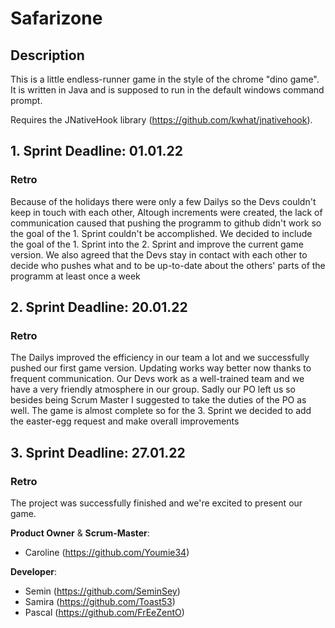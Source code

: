 # Safarizone
## Description
This is a little endless-runner game in the style of the chrome "dino game".
It is written in Java and is supposed to run in the default windows command prompt.

Requires the JNativeHook library (https://github.com/kwhat/jnativehook).

## 1. Sprint Deadline: 01.01.22 

### Retro
Because of the holidays there were only a few Dailys so the Devs couldn't keep in touch with each other, Altough increments were created, the lack of communication caused that pushing the programm to github didn't work so the goal of the 1. Sprint couldn't be accomplished. We decided to include the goal of the 1. Sprint into the 2. Sprint and improve the current game version. We also agreed that the Devs stay in contact with each other to decide who pushes what and to be up-to-date about the others' parts of the programm at least once a week


## 2. Sprint Deadline: 20.01.22

### Retro
The Dailys improved the efficiency in our team a lot and we successfully pushed our first game version. Updating works way better now thanks to frequent communication. Our Devs work as a well-trained team and we have a very friendly atmosphere in our group. Sadly our PO left us so besides being Scrum Master I suggested to take the duties of the PO as well. The game is almost complete so for the 3. Sprint we decided to add the easter-egg request and make overall improvements  

## 3. Sprint Deadline: 27.01.22



### Retro
The project was successfully finished and we're excited to present our game. 


**Product Owner** & **Scrum-Master**: 

- Caroline (https://github.com/Youmie34) 

**Developer**: 

- Semin (https://github.com/SeminSey)
- Samira (https://github.com/Toast53)
- Pascal (https://github.com/FrEeZentO)

